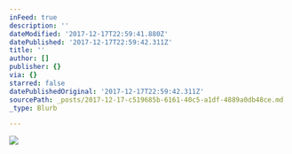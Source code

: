 ```yaml
---
inFeed: true
description: ''
dateModified: '2017-12-17T22:59:41.880Z'
datePublished: '2017-12-17T22:59:42.311Z'
title: ''
author: []
publisher: {}
via: {}
starred: false
datePublishedOriginal: '2017-12-17T22:59:42.311Z'
sourcePath: _posts/2017-12-17-c519685b-6161-40c5-a1df-4889a0db48ce.md
_type: Blurb

---
```

![](https://the-grid-user-content.s3-us-west-2.amazonaws.com/6a4bb7c2-527e-44fa-bf94-a94ebcff8300.gif)